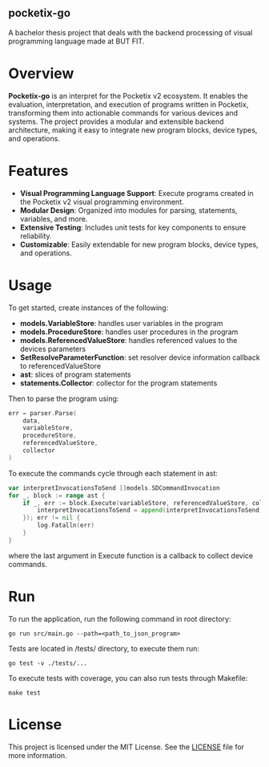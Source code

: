 ## pocketix-go

A bachelor thesis project that deals with the backend processing of visual programming language made at BUT FIT.

# Overview

**Pocketix-go** is an interpret for the Pocketix v2 ecosystem. It enables the evaluation, interpretation, and execution of programs written in Pocketix, transforming them into actionable commands for various devices and systems. The project provides a modular and extensible backend architecture, making it easy to integrate new program blocks, device types, and operations.

# Features

- **Visual Programming Language Support**: Execute programs created in the Pocketix v2 visual programming environment.
- **Modular Design**: Organized into modules for parsing, statements, variables, and more.
- **Extensive Testing**: Includes unit tests for key components to ensure reliability.
- **Customizable**: Easily extendable for new program blocks, device types, and operations.


# Usage

To get started, create instances of the following:

- **models.VariableStore**: handles user variables in the program
- **models.ProcedureStore**: handles user procedures in the program
- **models.ReferencedValueStore**: handles referenced values to the devices parameters
- **SetResolveParameterFunction**: set resolver device information callback to referencedValueStore
- **ast**: slices of program statements
- **statements.Collector**: collector for the program statements

Then to parse the program using:

```go
err = parser.Parse(
    data, 
    variableStore, 
    procedureStore, 
    referencedValueStore, 
    collector
)
```

To execute the commands cycle through each statement in ast:

```go
var interpretInvocationsToSend []models.SDCommandInvocation
for _, block := range ast {
    if _, err := block.Execute(variableStore, referencedValueStore, collector.DeviceCommands, func(deviceCommand models.SDCommandInvocation) {
        interpretInvocationsToSend = append(interpretInvocationsToSend, deviceCommand)
    }); err != nil {
        log.Fatalln(err)
    }
}
```

where the last argument in Execute function is a callback to collect device commands.

# Run

To run the application, run the following command in root directory:
```
go run src/main.go --path=<path_to_json_program>
```

Tests are located in /tests/ directory, to execute them run:
```
go test -v ./tests/...
```
To execute tests with coverage, you can also run tests through Makefile:
```
make test
```

# License

This project is licensed under the MIT License.
See the [LICENSE](LICENSE) file for more information.